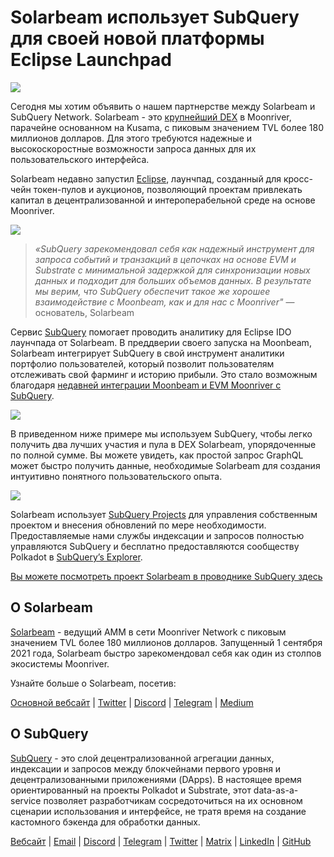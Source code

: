 # Solarbeam использует SubQuery для своей новой платформы Eclipse Launchpad

![](https://miro.medium.com/max/1400/1*ZG9NqT9GIXax5SBpNn5ipg.png)

Сегодня мы хотим объявить о нашем партнерстве между Solarbeam и SubQuery Network. Solarbeam - это [крупнейший DEX](https://defillama.com/chain/Moonriver) в Moonriver, парачейне основанном на Kusama, с пиковым значением TVL более 180 миллионов долларов. Для этого требуются надежные и высокоскоростные возможности запроса данных для их пользовательского интерфейса.

Solarbeam недавно запустил [Eclipse](https://app.solarbeam.io/eclipse), лаунчпад, созданный для кросс-чейн токен-пулов и аукционов, позволяющий проектам привлекать капитал в децентрализованной и интероперабельной среде на основе Moonriver.

![](https://miro.medium.com/max/1400/1*IbRN8EnymWvqvh0sx_PNKw.png)

> _«SubQuery зарекомендовал себя как надежный инструмент для запроса событий и транзакций в цепочках на основе EVM и Substrate с минимальной задержкой для синхронизации новых данных и подходит для больших объемов данных. В результате мы верим, что SubQuery обеспечит такое же хорошее взаимодействие с Moonbeam, как и для нас с Moonriver"_ — основатель, Solarbeam

Сервис [SubQuery](https://subquery.network/) помогает проводить аналитику для Eclipse IDO лаунчпада от Solarbeam. В преддверии своего запуска на Moonbeam, Solarbeam интегрирует SubQuery в свой инструмент аналитики портфолио пользователей, который позволит пользователям отслеживать свой фарминг и историю прибыли. Это стало возможным благодаря [недавней интеграции Moonbeam и EVM Moonriver с SubQuery](./20211028-moonbeam-evm.md).

![](https://miro.medium.com/max/1400/1*6_iO6tLt4RxxMvs8u-F_Bg.png)

В приведенном ниже примере мы используем SubQuery, чтобы легко получить два лучших участия и пула в DEX Solarbeam, упорядоченные по полной сумме. Вы можете увидеть, как простой запрос GraphQL может быстро получить данные, необходимые Solarbeam для создания интуитивно понятного пользовательского опыта.

![](https://miro.medium.com/max/1400/1*5iCwSaU96UtDMFA1MruRlA.png)

Solarbeam использует [SubQuery Projects](https://project.subquery.network/) для управления собственным проектом и внесения обновлений по мере необходимости. Предоставляемые нами службы индексации и запросов полностью управляются SubQuery и бесплатно предоставляются сообществу Polkadot в [SubQuery’s Explorer](https://explorer.subquery.network/).

[Вы можете посмотреть проект Solarbeam в проводнике SubQuery здесь](https://explorer.subquery.network/subquery/csntest/eclipse)

## О Solarbeam

[Solarbeam](https://solarbeam.io/) - ведущий AMM в сети Moonriver Network с пиковым значением TVL более 180 миллионов долларов. Запущенный 1 сентября 2021 года, Solarbeam быстро зарекомендовал себя как один из столпов экосистемы Moonriver.

Узнайте больше о Solarbeam, посетив:

[Основной вебсайт](https://solarbeam.io/exchange/swap) | [Twitter](https://twitter.com/solarbeamio) | [Discord](http://discord.gg/rK4AjZXuwf) | [Telegram](http://t.me/solarbeamio) | [Medium](https://solarbeam.medium.com/)

## О SubQuery

[SubQuery](https://subquery.network/) - это слой децентрализованной агрегации данных, индексации и запросов между блокчейнами первого уровня и децентрализованными приложениями (DApps). В настоящее время ориентированный на проекты Polkadot и Substrate, этот data-as-a-service позволяет разработчикам сосредоточиться на их основном сценарии использования и интерфейсе, не тратя время на создание кастомного бэкенда для обработки данных.

[Вебсайт](https://subquery.network/) | [Email](mailto:hello@subquery.network) | [Discord](https://discord.com/invite/78zg8aBSMG) | [Telegram](https://t.me/subquerynetwork) | [Twitter](https://twitter.com/subquerynetwork) | [Matrix](https://matrix.to/#/#subquery:matrix.org) | [LinkedIn](https://www.linkedin.com/company/subquery) | [GitHub](https://github.com/subquery)
